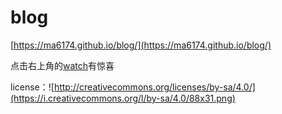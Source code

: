 blog
====

[https://ma6174.github.io/blog/](https://ma6174.github.io/blog/)

点击右上角的[watch](https://github.com/ma6174/blog/subscription)有惊喜

license：![http://creativecommons.org/licenses/by-sa/4.0/](https://i.creativecommons.org/l/by-sa/4.0/88x31.png)
